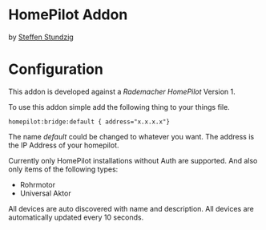 # HomePilot Addon
by <a href="mailto:kontakt@stundzig.de">Steffen Stundzig</a>

# Configuration
This addon is developed against a *Rademacher HomePilot* Version 1.

To use this addon simple add the following thing to your things file.

```
homepilot:bridge:default { address="x.x.x.x"}
``` 

The name *default* could be changed to whatever you want. 
The address is the IP Address of your homepilot.

Currently only HomePilot installations without Auth are supported.
And also only items of the following types:
* Rohrmotor
* Universal Aktor

All devices are auto discovered with name and description. All devices are automatically updated every 10 seconds.  